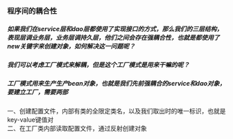 ### 程序间的耦合性
##### 如果我们在service层和dao层都使用了实现接口的方式，那么我们的三层结构，表现层调业务层，业务层调持久层，他们之间会存在强耦合性，也就是都使用了new关键字来创建对象，如何解决这一问题呢？
##### 我们可以考虑工厂模式来解耦，但是这个工厂模式是用来干嘛的呢？
##### 工厂模式用来生产生产bean对象，也就是我们先前强耦合的service和dao对象，要建立工厂，需要两部  
一、创建配置文件，内部有类的全限定类名，以及我们取出时的唯一标识，也就是key-value键值对   
二、在工厂类内部读取配置文件，通过反射创建对象